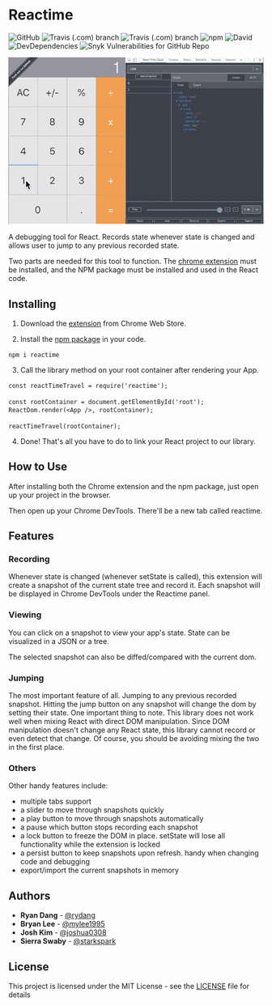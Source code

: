 # Reactime

![GitHub](https://img.shields.io/github/license/oslabs-beta/reactime)
![Travis (.com) branch](https://img.shields.io/travis/com/oslabs-beta/reactime/dev?label=dev%20build)
![Travis (.com) branch](https://img.shields.io/travis/com/oslabs-beta/reactime/master?label=master%20build)
![npm](https://img.shields.io/npm/v/reactime?color=green)
![David](https://img.shields.io/david/oslabs-beta/reactime)
![DevDependencies](https://img.shields.io/david/dev/oslabs-beta/reactime.svg)
![Snyk Vulnerabilities for GitHub Repo](https://img.shields.io/snyk/vulnerabilities/github/oslabs-beta/reactime)

<p align="center">
  <img src="demo.gif" alt="Demo of Reactime">
</p>

A debugging tool for React. Records state whenever state is changed and allows user to jump to any previous recorded state.

Two parts are needed for this tool to function. The <a href="https://chrome.google.com/webstore/detail/react-time-travel/cgibknllccemdnfhfpmjhffpjfeidjga">chrome extension</a> must be installed, and the NPM package must be installed and used in the React code.

## Installing

1. Download the [extension](https://chrome.google.com/webstore/detail/reactime/cgibknllccemdnfhfpmjhffpjfeidjga) from Chrome Web Store.

2. Install the [npm package](https://www.npmjs.com/package/reactime) in your code.

```
npm i reactime
```

3. Call the library method on your root container after rendering your App.

```
const reactTimeTravel = require('reactime');

const rootContainer = document.getElementById('root');
ReactDom.render(<App />, rootContainer);

reactTimeTravel(rootContainer);
```

4. Done! That's all you have to do to link your React project to our library.

## How to Use

After installing both the Chrome extension and the npm package, just open up your project in the browser.

Then open up your Chrome DevTools. There'll be a new tab called reactime.

## Features

### Recording

Whenever state is changed (whenever setState is called), this extension will create a snapshot of the current state tree and record it. Each snapshot will be displayed in Chrome DevTools under the Reactime panel.

### Viewing

You can click on a snapshot to view your app's state. State can be visualized in a JSON or a tree.

The selected snapshot can also be diffed/compared with the current dom.

### Jumping

The most important feature of all. Jumping to any previous recorded snapshot. Hitting the jump button on any snapshot will change the dom by setting their state. One important thing to note. This library does not work well when mixing React with direct DOM manipulation. Since DOM manipulation doesn't change any React state, this library cannot record or even detect that change. Of course, you should be avoiding mixing the two in the first place.

### Others

Other handy features include:

- multiple tabs support
- a slider to move through snapshots quickly
- a play button to move through snapshots automatically
- a pause which button stops recording each snapshot
- a lock button to freeze the DOM in place. setState will lose all functionality while the extension is locked
- a persist button to keep snapshots upon refresh. handy when changing code and debugging
- export/import the current snapshots in memory

## Authors

- **Ryan Dang** - [@rydang](https://github.com/rydang)
- **Bryan Lee** - [@mylee1995](https://github.com/mylee1995)
- **Josh Kim** - [@joshua0308](https://github.com/joshua0308)
- **Sierra Swaby** - [@starkspark](https://github.com/starkspark)

## License

This project is licensed under the MIT License - see the [LICENSE](LICENSE) file for details
